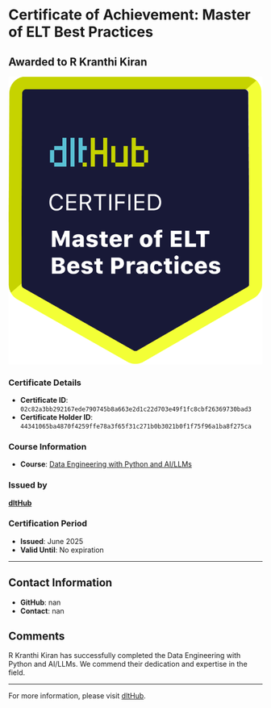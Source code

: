 
# Certificate of Achievement: Master of ELT Best Practices

## Awarded to **R Kranthi Kiran**

![Course Image](../badges/dlt_master_elt_best_practices_badge.png)

### Certificate Details
- **Certificate ID**: `02c82a3bb292167ede790745b8a663e2d1c22d703e49f1fc8cbf26369730bad3`
- **Certificate Holder ID**: `44341065ba4870f4259ffe78a3f65f31c271b0b3021b0f1f75f96a1ba8f275ca`

### Course Information
- **Course**: [Data Engineering with Python and AI/LLMs](https://www.youtube.com/watch?v=T23Bs75F7ZQ)

### Issued by
[**dltHub**](https://dlthub.com/) 

### Certification Period
- **Issued**: June 2025
- **Valid Until**: No expiration

---

## Contact Information
- **GitHub**: nan
- **Contact**: nan

## Comments
R Kranthi Kiran has successfully completed the Data Engineering with Python and AI/LLMs. We commend their dedication and expertise in the field.

---

For more information, please visit [dltHub](https://dlthub.com/).
    